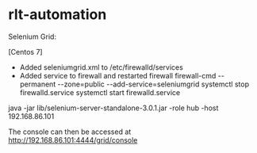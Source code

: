 # rlt-automation

Selenium Grid:

[Centos 7]
- Added seleniumgrid.xml to /etc/firewalld/services
- Added service to firewall and restarted firewall
	firewall-cmd --permanent --zone=public --add-service=seleniumgrid
	systemctl stop firewalld.service
	systemctl start firewalld.service


java -jar lib/selenium-server-standalone-3.0.1.jar -role hub -host 192.168.86.101

The console can then be accessed at 
http://192.168.86.101:4444/grid/console
